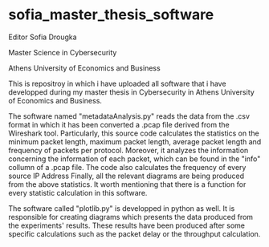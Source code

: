 # sofia_master_thesis_software
Editor Sofia Drougka 

Master Science in Cybersecurity 

Athens University of Economics and Business 

This is repositroy in which i have uploaded all software that i have developped during my master thesis in Cybersecurity in Athens University of Economics and Business.

The software named "metadataAnalysis.py" reads the data from the .csv format in which it has been converted a .pcap file derived from the Wireshark tool. Particularly, this source code calculates the statistics on the minimum packet length, maximum packet length, average packet length and frequency of packets per protocol. Moreover, it analyzes the information concerning the information of each packet, which can be found in the "info" collumn of a .pcap file. The code also calculates the frequency of every source IP Address Finally, all the relevant diagrams are being produced from the above statistics. It worth mentioning that there is a function for every statistic calculation in this software.

The software called "plotlib.py" is developped in python as well. It is responsible for creating diagrams which presents the data produced from the experiments' results. These results have been produced after some specific calculations such as the packet delay or the throughput calculation.

